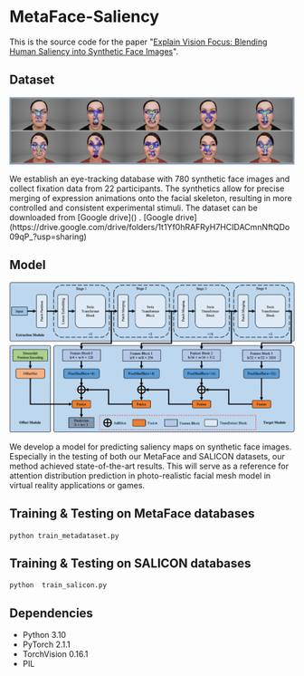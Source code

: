 # MetaFace-Saliency
This is the source code for the paper "[Explain Vision Focus: Blending Human Saliency into Synthetic Face Images]()".

## Dataset
<p align = "center">    
<img  src="https://github.com/kaviezhang/MetaFace-Saliency/blob/main/Figs/saliency.png" width="600" />
</p>
We establish an eye-tracking database with 780 synthetic face images and collect fixation data from 22 participants. The synthetics allow for precise merging of expression animations onto the facial skeleton, resulting in more controlled and consistent experimental stimuli.
The dataset can be downloaded from [Google drive]() .
 [Google drive](https://drive.google.com/drive/folders/1t1Yf0hRAFRyH7HCIDACmnNftQDo09qP_?usp=sharing)  


## Model
<p align = "center">    
<img  src="https://github.com/kaviezhang/MetaFace-Saliency/blob/main/Figs/model.png" width="600" />
</p>
We develop a model for predicting saliency maps on synthetic face images. Especially in the testing of both our MetaFace and SALICON datasets, our method achieved state-of-the-art results. This will serve as a reference for attention distribution prediction in photo-realistic facial mesh model in virtual reality applications or games.

## Training & Testing on MetaFace databases

```
python train_metadataset.py
```

## Training & Testing on SALICON databases

```
python  train_salicon.py
```

## Dependencies

- Python 3.10
- PyTorch 2.1.1
- TorchVision 0.16.1
- PIL
